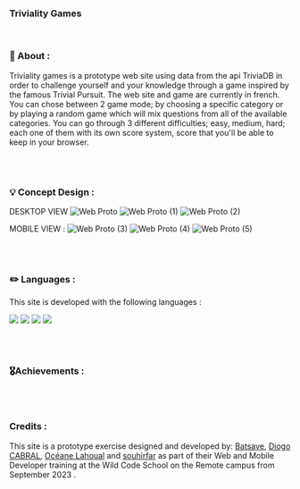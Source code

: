 <!--Head-->

<h3> Triviality Games</h3>
<br>

### 📄 About :

Triviality games is a prototype web site using data from the api TriviaDB in order to challenge yourself and your knowledge through a game inspired by the famous Trivial Pursuit. The web site and game are currently in french. 
You can chose between 2 game mode; by choosing a specific category or by playing a random game which will mix questions from all of the available categories. 
You can go through 3 different difficulties; easy, medium, hard; each one of them with its own score system, score that you'll be able to keep in your browser. 

<br>
<br>

### 💡 Concept Design :

DESKTOP VIEW
![Web Proto](https://github.com/WildCodeSchool-2023-09/JS-RemoteFR-SACOD-P2-Red-Force/assets/138216585/6bc46efb-93e1-4378-9fe1-604dd2dba4e5)
![Web Proto (1)](https://github.com/WildCodeSchool-2023-09/JS-RemoteFR-SACOD-P2-Red-Force/assets/138216585/c2772763-d96b-420a-914d-786c70f2f303)
![Web Proto (2)](https://github.com/WildCodeSchool-2023-09/JS-RemoteFR-SACOD-P2-Red-Force/assets/138216585/c88888a6-6572-4be5-843d-29fee294a8d8)

MOBILE VIEW : 
![Web Proto (3)](https://github.com/WildCodeSchool-2023-09/JS-RemoteFR-SACOD-P2-Red-Force/assets/138216585/a8e77a56-734e-46da-94a8-4906b731e55d)
![Web Proto (4)](https://github.com/WildCodeSchool-2023-09/JS-RemoteFR-SACOD-P2-Red-Force/assets/138216585/ff982ba1-e2f7-4baf-8f24-8633c694d7e8)
![Web Proto (5)](https://github.com/WildCodeSchool-2023-09/JS-RemoteFR-SACOD-P2-Red-Force/assets/138216585/ecc10194-5891-4e12-a6b5-a306aa577b82)

<br>
<br>
 
### ✏️ Languages : 
This site is developed with the following languages : <br>
<p dir="auto">
<img src="https://camo.githubusercontent.com/5d3b0191832237fcbfc6d4497524e8bb547c6bfc9eafb738d5205c629d202067/68747470733a2f2f696d672e736869656c64732e696f2f62616467652f68746d6c352532302d2532334533344632362e7376673f267374796c653d666f722d7468652d6261646765266c6f676f3d68746d6c35266c6f676f436f6c6f723d7768697465" data-canonical-src="https://img.shields.io/badge/html5%20-%23E34F26.svg?&amp;style=for-the-badge&amp;logo=html5&amp;logoColor=white" style="max-width: 100%;">
<img src="https://camo.githubusercontent.com/5ed492db9c79ad5990eda7dc80923377f0e7096b18a4d1e9b86c8987dc0e5aa5/68747470733a2f2f696d672e736869656c64732e696f2f62616467652f637373332532302d2532333135373242362e7376673f267374796c653d666f722d7468652d6261646765266c6f676f3d63737333266c6f676f436f6c6f723d7768697465" data-canonical-src="https://img.shields.io/badge/css3%20-%231572B6.svg?&amp;style=for-the-badge&amp;logo=css3&amp;logoColor=white" style="max-width: 100%;">      
<img src="https://camo.githubusercontent.com/62d37abe760867620e0baea1066303719d630a82936837ba7bff6b0c754e3c9f/68747470733a2f2f696d672e736869656c64732e696f2f62616467652f6a6176617363726970742532302d2532333332333333302e7376673f267374796c653d666f722d7468652d6261646765266c6f676f3d6a617661736372697074266c6f676f436f6c6f723d253233463744463145" data-canonical-src="https://img.shields.io/badge/javascript%20-%23323330.svg?&amp;style=for-the-badge&amp;logo=javascript&amp;logoColor=%23F7DF1E" style="max-width: 100%;">
<img src="https://camo.githubusercontent.com/ad8dafdc0932ce42ad64696e7f4957228e513eef86b0acf280d4682fb15ae3cf/68747470733a2f2f696d672e736869656c64732e696f2f62616467652f72656163744a532532302d2532333230323332612e7376673f267374796c653d666f722d7468652d6261646765266c6f676f3d7265616374266c6f676f436f6c6f723d253233363144414642" data-canonical-src="https://img.shields.io/badge/reactJS%20-%2320232a.svg?&amp;style=for-the-badge&amp;logo=react&amp;logoColor=%2361DAFB" style="max-width: 100%;">
</p>

<br>
<br>
 
### 🎖️Achievements :

<br>
<br>

### Credits :

This site is a prototype exercise designed and developed by: [Batsave](https://github.com/batsave), [Diogo CABRAL](https://github.com/diogo596), [Océane Lahoual](https://github.com/Midunighto) and [souhirfar](https://github.com/souhirfar) as part of their Web and Mobile Developer training at the Wild Code School on the Remote campus from September 2023 .

<br>
<br>
<br>
<br>

